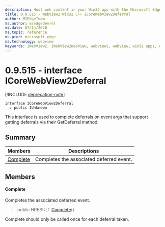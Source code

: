 ```yaml
---
description: Host web content in your Win32 app with the Microsoft Edge WebView2 control
title: 0.9.515 - WebView2 Win32 C++ ICoreWebView2Deferral
author: MSEdgeTeam
ms.author: msedgedevrel
ms.date: 07/14/2020
ms.topic: reference
ms.prod: microsoft-edge
ms.technology: webview
keywords: IWebView2, IWebView2WebView, webview2, webview, win32 apps, win32, edge, ICoreWebView2, ICoreWebView2Controller, browser control, edge html
---
```


# 0.9.515 - interface ICoreWebView2Deferral 

[!INCLUDE [deprecation-note](../../includes/deprecation-note.md)]

```
interface ICoreWebView2Deferral
  : public IUnknown
```

This interface is used to complete deferrals on event args that support getting deferrals via their GetDeferral method.

## Summary

 Members                        | Descriptions
--------------------------------|---------------------------------------------
[Complete](#complete) | Completes the associated deferred event.

## Members

#### Complete 

Completes the associated deferred event.

> public HRESULT [Complete](#complete)()

Complete should only be called once for each deferral taken.

